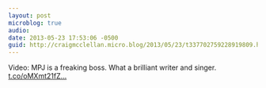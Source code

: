 ```yaml
---
layout: post
microblog: true
audio: 
date: 2013-05-23 17:53:06 -0500
guid: http://craigmcclellan.micro.blog/2013/05/23/t337702759228919809.html
---
```

Video: MPJ is a freaking boss. What a brilliant writer and singer. [t.co/oMXmt21fZ...](http://t.co/oMXmt21fZl)
